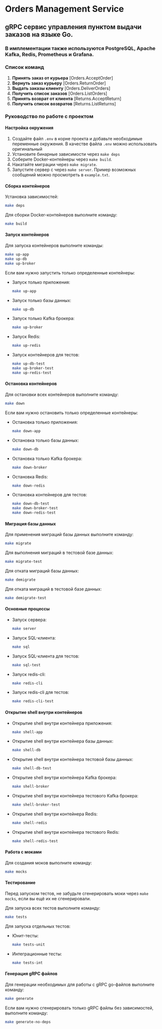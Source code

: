 # Orders Management Service
## gRPC сервис управления пунктом выдачи заказов на языке Go.
### В имплементации также используются PostgreSQL, Apache Kafka, Redis, Prometheus и Grafana.

### Список команд

1. **Принять заказ от курьера** [Orders.AcceptOrder]
2. **Вернуть заказ курьеру** [Orders.ReturnOrder]
3. **Выдать заказы клиенту** [Orders.DeliverOrders]
4. **Получить список заказов** [Orders.ListOrders]
5. **Принять возврат от клиента** [Returns.AcceptReturn]
6. **Получить список возвратов** [Returns.ListReturns]

### Руководство по работе с проектом

#### Настройка окружения

1. Создайте файл `.env` в корне проекта и добавьте необходимые переменные окружения. В качестве файла `.env` можно использовать оригинальный
2. Установите бинарные зависимости через `make deps`
3. Соберите Docker-контейнеры через `make build`.
4. Накатайте миграции через `make migrate`.
5. Запустите сервер с через `make server`. Пример возможных сообщений можно просмотреть в `example.txt`.

#### Сборка контейнеров

Установка зависимостей:
```sh
make deps
```

Для сборки Docker-контейнеров выполните команду:
```sh
make build
```

#### Запуск контейнеров

Для запуска контейнеров выполните команды:
```sh
make up-app
make up-db
make up-broker
```

Если вам нужно запустить только определенные контейнеры:
- Запуск только приложения:
  ```sh
  make up-app
  ```
- Запуск только базы данных:
  ```sh
  make up-db
  ```
- Запуск только Kafka брокера:
  ```sh
  make up-broker
  ```
- Запуск Redis:
  ```sh
  make up-redis
  ```
- Запуск контейнеров для тестов:
  ```sh
  make up-db-test
  make up-broker-test
  make up-redis-test
  ```

#### Остановка контейнеров

Для остановки всех контейнеров выполните команду:
```sh
make down
```

Если вам нужно остановить только определенные контейнеры:
- Остановка только приложения:
  ```sh
  make down-app
  ```
- Остановка только базы данных:
  ```sh
  make down-db
  ```
- Остановка только Kafka брокера:
  ```sh
  make down-broker
  ```
- Остановка Redis:
  ```sh
  make down-redis
  ```
- Остановка контейнеров для тестов:
  ```sh
  make down-db-test
  make down-broker-test
  make down-redis-test
  ```

#### Миграция базы данных

Для применения миграций базы данных выполните команду:
```sh
make migrate
```

Для выполнения миграций в тестовой базе данных:
```sh
make migrate-test
```

Для отката миграций базы данных:
```sh
make demigrate
```

Для отката миграций в тестовой базе данных:
```sh
make demigrate-test
```

#### Основные процессы

- Запуск сервера:
  ```sh
  make server
  ```
- Запуск SQL-клиента:
  ```sh
  make sql
  ```
- Запуск SQL-клиента для тестов:
  ```sh
  make sql-test
  ```
- Запуск redis-cli:
  ```sh
  make redis-cli
  ```
- Запуск redis-cli для тестов:
  ```sh
  make redis-cli-test
  ```

#### Открытие shell внутри контейнеров

- Открытие shell внутри контейнера приложения:
  ```sh
  make shell-app
  ```
- Открытие shell внутри контейнера базы данных:
  ```sh
  make shell-db
  ```
- Открытие shell внутри контейнера тестовой базы данных:
  ```sh
  make shell-db-test
  ```
- Открытие shell внутри контейнера Kafka брокера:
  ```sh
  make shell-broker
  ```
- Открытие shell внутри контейнера тестового Kafka брокера:
  ```sh
  make shell-broker-test
  ```
- Открытие shell внутри контейнера Redis:
  ```sh
  make shell-redis
  ```
- Открытие shell внутри контейнера тестового Redis:
  ```sh
  make shell-redis-test
  ```

#### Работа с моками

Для создания моков выполните команду:
```sh
make mocks
```

#### Тестирование

Перед запуском тестов, не забудьте сгенерировать моки через `make mocks`, если вы ещё их не сгенерировали.

Для запуска всех тестов выполните команду:
```sh
make tests
```

Для запуска отдельных тестов:
- Юнит-тесты:
  ```sh
  make tests-unit
  ```
- Интеграционные тесты:
  ```sh
  make tests-int
  ```

#### Генерация gRPC файлов

Для генерации необходимых для работы с gRPC go-файлов выполните команду:
```sh
make generate
```

Если вам нужно сгенерировать только gRPC файлы без зависимостей, выполните команду:
```sh
make generate-no-deps
```
